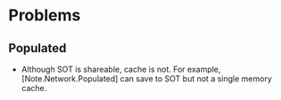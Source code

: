 # Problems

## Populated

- Although SOT is shareable, cache is not. For example, [Note.Network.Populated] can save to SOT but not a single memory cache.